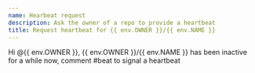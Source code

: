 ```yaml
---
name: Hearbeat request
description: Ask the owner of a repo to provide a heartbeat
title: Request heartbeat for {{ env.OWNER }}/{{ env.NAME }}
---
```

Hi @{{ env.OWNER }}, {{ env.OWNER }}/{{ env.NAME }} has been inactive for a while now, comment #beat to signal a heartbeat
